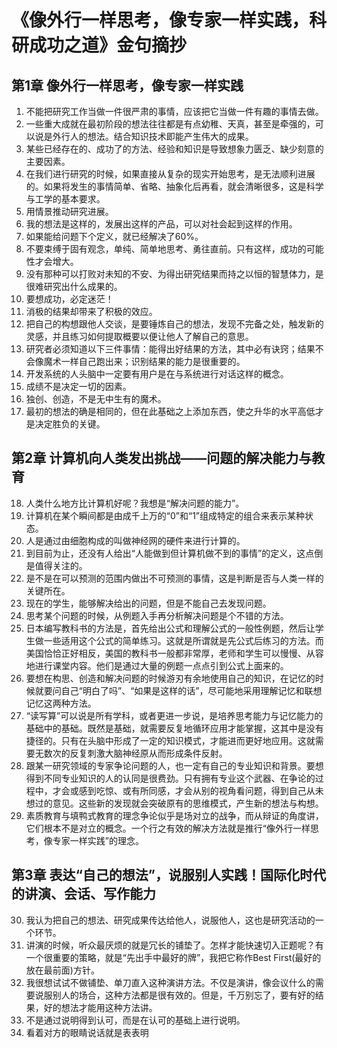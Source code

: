 # 《像外行一样思考，像专家一样实践，科研成功之道》金句摘抄

## 第1章 像外行一样思考，像专家一样实践

1. 不能把研究工作当做一件很严肃的事情，应该把它当做一件有趣的事情去做。
2. 一些重大成就在最初阶段的想法往往都是有点幼稚、天真，甚至是牵强的，可以说是外行人的想法。结合知识技术即能产生伟大的成果。
3. 某些已经存在的、成功了的方法、经验和知识是导致想象力匮乏、缺少刻意的主要因素。
4. 在我们进行研究的时候，如果直接从复杂的现实开始思考，是无法顺利进展的。如果将发生的事情简单、省略、抽象化后再看，就会清晰很多，这是科学与工学的基本要求。
5. 用情景推动研究进展。
6. 我的想法是这样的，发展出这样的产品，可以对社会起到这样的作用。
7. 如果能给问题下个定义，就已经解决了60%。
8. 不要束缚于固有观念，单纯、简单地思考、勇往直前。只有这样，成功的可能性才会增大。
9. 没有那种可以打败对未知的不安、为得出研究结果而持之以恒的智慧体力，是很难研究出什么成果的。
10. 要想成功，必定迷茫！
11. 消极的结果却带来了积极的效应。
12. 把自己的构想跟他人交谈，是要锤炼自己的想法，发现不完备之处，触发新的灵感，并且练习如何提取概要以便让他人了解自己的意思。
13. 研究者必须知道以下三件事情：能得出好结果的方法，其中必有诀窍；结果不会像魔术一样自己跑出来；识别结果的能力是很重要的。
14. 开发系统的人头脑中一定要有用户是在与系统进行对话这样的概念。
15. 成绩不是决定一切的因素。
16. 独创、创造，不是无中生有的魔术。
17. 最初的想法的确是相同的，但在此基础之上添加东西，使之升华的水平高低才是决定胜负的关键。

## 第2章 计算机向人类发出挑战——问题的解决能力与教育

18. 人类什么地方比计算机好呢？我想是“解决问题的能力”。
19. 计算机在某个瞬间都是由成千上万的“0”和“1”组成特定的组合来表示某种状态。
20. 人是通过由细胞构成的叫做神经网的硬件来进行计算的。
21. 到目前为止，还没有人给出“人能做到但计算机做不到的事情”的定义，这点倒是值得关注的。
22. 是不是在可以预测的范围内做出不可预测的事情，这是判断是否与人类一样的关键所在。
23. 现在的学生，能够解决给出的问题，但是不能自己去发现问题。
24. 思考某个问题的时候，从例题入手再分析解决问题是个不错的方法。
25. 日本编写教科书的方法是，首先给出公式和理解公式的一般性例题，然后让学生做一些适用这个公式的简单练习。这就是所谓就是先公式后练习的方法。而美国恰恰正好相反，美国的教科书一般都非常厚，老师和学生可以慢慢、从容地进行课堂内容。他们是通过大量的例题一点点引到公式上面来的。
26. 要想在构思、创造和解决问题的时候游刃有余地使用自己的知识，在记忆的时候就要问自己“明白了吗”、“如果是这样的话”，尽可能地采用理解记忆和联想记忆这两种方法。
27. “读写算”可以说是所有学科，或者更进一步说，是培养思考能力与记忆能力的基础中的基础。既然是基础，就需要反复地循环应用才能掌握，这其中是没有捷径的。只有在头脑中形成了一定的知识模式，才能进而更好地应用。这就需要无数次的反复刺激大脑神经原从而形成条件反射。
28. 跟某一研究领域的专家争论问题的人，也一定有自己的专业知识和背景。要想得到不同专业知识的人的认同是很费劲。只有拥有专业这个武器、在争论的过程中，才会或感到吃惊、或有所同感，才会从别的视角看问题，得到自己从未想过的意见。这些新的发现就会突破原有的思维模式，产生新的想法与构想。
29. 素质教育与填鸭式教育的理念争论似乎是场对立的战争，而从辩证的角度讲，它们根本不是对立的概念。一个行之有效的解决方法就是推行“像外行一样思考，像专家一样实践”的理念。

## 第3章 表达“自己的想法”，说服别人实践！国际化时代的讲演、会话、写作能力

30. 我认为把自己的想法、研究成果传达给他人，说服他人，这也是研究活动的一个环节。
31. 讲演的时候，听众最厌烦的就是冗长的铺垫了。怎样才能快速切入正题呢？有一个很重要的策略，就是“先出手中最好的牌”，我把它称作Best First(最好的放在最前面)方针。
32. 我很想试试不做铺垫、单刀直入这种演讲方法。不仅是演讲，像会议什么的需要说服别人的场合，这种方法都是很有效的。但是，千万别忘了，要有好的结果，好的想法才能用这种方法讲。
33. 不是通过说明得到认可，而是在认可的基础上进行说明。
34. 看着对方的眼睛说话就是表表明

